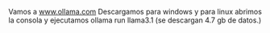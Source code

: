 Vamos a www.ollama.com
Descargamos para windows y para linux
abrimos la consola y ejecutamos ollama run llama3.1
(se descargan 4.7 gb de datos.)
